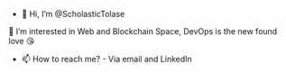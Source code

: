 - 👋 Hi, I’m @ScholasticTolase

 👀 I’m interested in Web and Blockchain Space, DevOps is the new found love 😘
<!----
- 🌱 I’m currently learning BackEnd Development using Javascript and Blockchain Development using Solidity and Web3js
- 💞️ I’m looking to collaborate on Blockchain Dev and DevOps
--->
- 📫 How to reach me? - Via email and LinkedIn 

<!---
ScholasticTolase/ScholasticTolase is a ✨ special ✨ repository because its `README.md` (this file) appears on your GitHub profile.
You can click the Preview link to take a look at your changes.
--->
